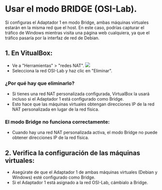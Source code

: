 # Usar el modo BRIDGE (OSI-Lab).
Si configuras el Adaptador 1 en modo Bridge, ambas máquinas virtuales estarán en la misma red que el host.
En este caso, podrías capturar el tráfico de Windows mientras visita una página web cualquiera, ya que el tráfico pasaría por la interfaz de red de Debian.
## 1. En VitualBox:
* Ve a "Herramientas" > "redes NAT".
  <img src=https://github.com/GandalfTercero/Laboratorio-Modelo-OSI/blob/1f1cc972b45e404ebea8df33bc00ab2fb1640fdf/Capa%204/im%C3%A1genes%20capa%204/4.0.png></img>
* Selecciona la red OSI-Lab y haz clic en "Eliminar".
### ¿Por qué hay que eliminarlo?
* Si tienes una red NAT personalizada configurada, VirtualBox la usará incluso si el Adaptador 1 está configurado como Bridge.
* Esto hace que las máquinas virtuales obtengan direcciones IP de la red NAT personalizada en lugar de la red física.
### El modo Bridge no funciona correctamente:
* Cuando hay una red NAT personalizada activa, el modo Bridge no puede obtener direcciones IP de la red física.

## 2. Verifica la configuración de las máquinas virtuales:
* Asegúrate de que el Adaptador 1 de ambas máquinas virtuales (Debian y Windows) esté configurado como Bridge.
* Si el Adaptador 1 está asignado a la red OSI-Lab, cámbialo a Bridge.
  
